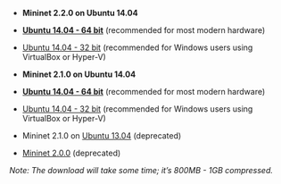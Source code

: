 * **Mininet 2.2.0 on Ubuntu 14.04**

 * **[Ubuntu 14.04 - 64 bit](http://onlab.vicci.org/mininet-vm/tbd)** (recommended for most modern hardware)
 * [Ubuntu 14.04 - 32 bit](http://onlab.vicci.org/mininet-vm/tbd) (recommended for Windows users using VirtualBox or Hyper-V)

* **Mininet 2.1.0 on Ubuntu 14.04**

 * **[Ubuntu 14.04 - 64 bit](http://onlab.vicci.org/mininet-vm/mininet-2.1.0p2-140718-ubuntu-14.04-server-amd64-ovf.zip)** (recommended for most modern hardware)
 * [Ubuntu 14.04 - 32 bit](http://onlab.vicci.org/mininet-vm/mininet-2.1.0p2-140718-ubuntu-14.04-server-i386-ovf.zip) (recommended for Windows users using VirtualBox or Hyper-V)

* Mininet 2.1.0 on [Ubuntu 13.04](https://bitbucket.org/mininet/mininet-vm-images/downloads) (deprecated)

* [Mininet 2.0.0](https://github.com/mininet/mininet/downloads/) (deprecated)

_Note: The download will take some time; it’s 800MB - 1GB compressed._